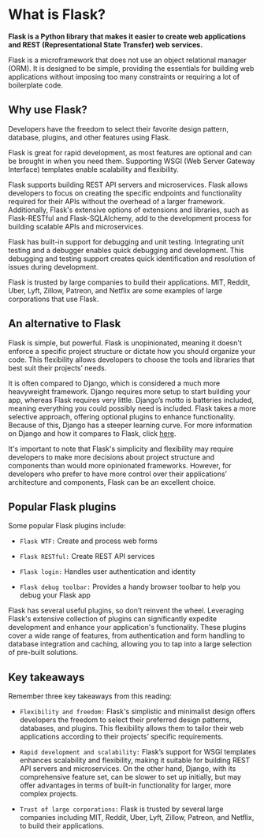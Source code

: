 # What is Flask?
**Flask is a Python library that makes it easier to create web applications and REST (Representational State Transfer) web services.** 

Flask is a microframework that does not use an object relational manager (ORM). It is designed to be simple, providing the essentials for building web applications without imposing too many constraints or requiring a lot of boilerplate code. 

## Why use Flask?

Developers have the freedom to select their favorite design pattern, database, plugins, and other features using Flask.

Flask is great for rapid development, as most features are optional and can be brought in when you need them. Supporting WSGI (Web Server Gateway Interface) templates enable scalability and flexibility.

Flask supports building REST API servers and microservices. Flask allows developers to focus on creating the specific endpoints and functionality required for their APIs without the overhead of a larger framework. Additionally, Flask's extensive options of extensions and libraries, such as Flask-RESTful and Flask-SQLAlchemy, add to the development process for building scalable APIs and microservices.

Flask has built-in support for debugging and unit testing. Integrating unit testing and a debugger enables quick debugging and development. This debugging and testing support creates quick identification and resolution of issues during development.

Flask is trusted by large companies to build their applications. MIT, Reddit, Uber, Lyft, Zillow, Patreon, and Netflix are some examples of large corporations that use Flask. 

## An alternative to Flask
Flask is simple, but powerful. Flask is unopinionated, meaning it doesn't enforce a specific project structure or dictate how you should organize your code. This flexibility allows developers to choose the tools and libraries that best suit their projects’ needs.

It is often compared to Django, which is considered a much more heavyweight framework. Django requires more setup to start building your app, whereas Flask requires very little. Django’s motto is batteries included, meaning everything you could possibly need is included. Flask takes a more selective approach, offering optional plugins to enhance functionality. Because of this, Django has a steeper learning curve. For more information on Django and how it compares to Flask, click [here](https://hackr.io/blog/flask-vs-django).

It's important to note that Flask's simplicity and flexibility may require developers to make more decisions about project structure and components than would more opinionated frameworks. However, for developers who prefer to have more control over their applications’ architecture and components, Flask can be an excellent choice.


## Popular Flask plugins 
Some popular Flask plugins include: 

- `Flask WTF:` Create and process web forms

- `Flask RESTful:` Create REST API services

- `Flask login:`  Handles user authentication and identity

- `Flask debug toolbar:` Provides a handy browser toolbar to help you debug your Flask app

Flask has several useful plugins, so don’t reinvent the wheel. Leveraging Flask's extensive collection of plugins can significantly expedite development and enhance your application's functionality. These plugins cover a wide range of features, from authentication and form handling to database integration and caching, allowing you to tap into a large selection of pre-built solutions.

## Key takeaways
Remember three key takeaways from this reading: 

- `Flexibility and freedom:` Flask's simplistic and minimalist design offers developers the freedom to select their preferred design patterns, databases, and plugins. This flexibility allows them to tailor their web applications according to their projects’ specific requirements.

- `Rapid development and scalability:` Flask’s support for WSGI templates enhances scalability and flexibility, making it suitable for building REST API servers and microservices. On the other hand, Django, with its comprehensive feature set, can be slower to set up initially, but may offer advantages in terms of built-in functionality for larger, more complex projects.

- `Trust of large corporations:` Flask is trusted by several large companies including MIT, Reddit, Uber, Lyft, Zillow, Patreon, and Netflix, to build their applications.  